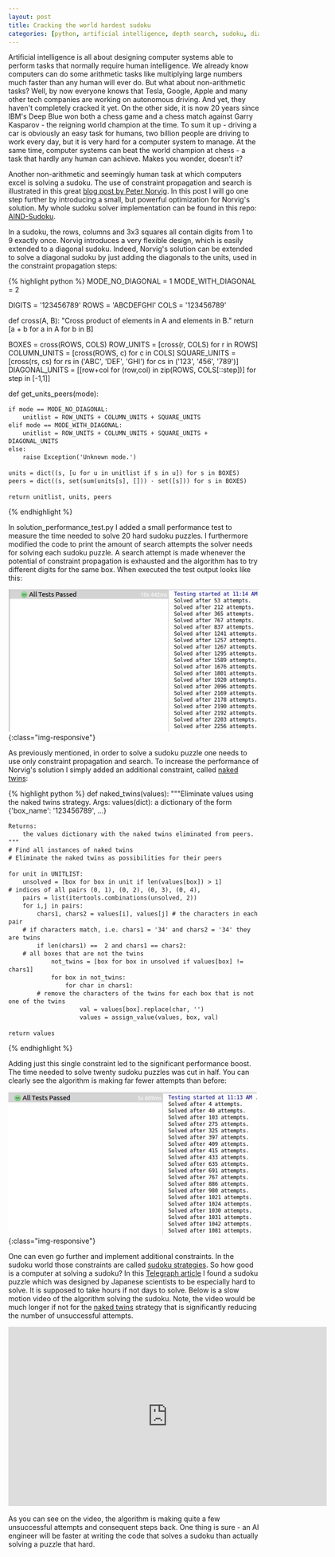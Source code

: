 ```yaml
---
layout: post
title: Cracking the world hardest sudoku
categories: [python, artificial intelligence, depth search, sudoku, diagonal sudoku, naked twins]
---
```

Artificial intelligence is all about designing computer systems able to perform tasks that normally require human intelligence. We already know computers can do some arithmetic tasks like multiplying large numbers much faster than any human will ever do. But what about non-arithmetic tasks? Well, by now everyone knows that Tesla, Google, Apple and many other tech companies are working on autonomous driving. And yet, they haven't completely cracked it yet. On the other side, it is now 20 years since IBM's Deep Blue won both a chess game and a chess match against Garry Kasparov - the reigning world champion at the time. To sum it up - driving a car is obviously an easy task for humans, two billion people are driving to work every day, but it is very hard for a computer system to manage. At the same time, computer systems can beat the world champion at chess - a task that hardly any human can achieve. Makes you wonder, doesn't it?

Another non-arithmetic and seemingly human task at which computers excel is solving a sudoku. The use of constraint propagation and search is illustrated in this great <a href="http://norvig.com/sudoku.html" target="_blank">blog post by Peter Norvig</a>. In this post I will go one step further by introducing a small, but powerful optimization for Norvig's solution. My whole sudoku solver implementation can be found in this repo: <a href="https://github.com/n-kostadinov/AIND-Sudoku" target="_blank">AIND-Sudoku</a>. 

In a sudoku, the rows, columns and 3x3 squares all contain digits from 1 to 9 exactly once. Norvig introduces a very flexible design, which is easily extended to a diagonal sudoku. Indeed, Norvig's solution can be extended to solve a diagonal sudoku by just adding the diagonals to the units, used in the constraint propagation steps:

{% highlight python %}
MODE_NO_DIAGONAL = 1
MODE_WITH_DIAGONAL = 2

DIGITS = '123456789'
ROWS = 'ABCDEFGHI'
COLS = '123456789'

def cross(A, B):
    "Cross product of elements in A and elements in B."
    return [a + b for a in A for b in B]

BOXES = cross(ROWS, COLS)
ROW_UNITS = [cross(r, COLS) for r in ROWS]
COLUMN_UNITS = [cross(ROWS, c) for c in COLS]
SQUARE_UNITS = [cross(rs, cs) for rs in ('ABC', 'DEF', 'GHI') for cs in ('123', '456', '789')]
DIAGONAL_UNITS = [[row+col for (row,col) in zip(ROWS, COLS[::step])] for step in [-1,1]]

def get_units_peers(mode):

    if mode == MODE_NO_DIAGONAL:
        unitlist = ROW_UNITS + COLUMN_UNITS + SQUARE_UNITS
    elif mode == MODE_WITH_DIAGONAL:
        unitlist = ROW_UNITS + COLUMN_UNITS + SQUARE_UNITS + DIAGONAL_UNITS
    else:
        raise Exception('Unknown mode.')

    units = dict((s, [u for u in unitlist if s in u]) for s in BOXES)
    peers = dict((s, set(sum(units[s], [])) - set([s])) for s in BOXES)

    return unitlist, units, peers
{% endhighlight %}

In solution_performance_test.py I added a small performance test to measure the time needed to solve 20 hard sudoku puzzles. I furthermore modified the code to print the amount of search attempts the solver needs for solving each sudoku puzzle. A search attempt is made whenever the potential of constraint propagation is exhausted and the algorithm has to try different digits for the same box. When executed the test output looks like this:

![Sudoku original solution](/assets/images/sudoku_1.png){:class="img-responsive"}

As previously mentioned, in order to solve a sudoku puzzle one needs to use only constraint propagation and search. To increase the performance of Norvig's solution I simply added an additional constraint, called <a href="http://www.sudokudragon.com/tutorialnakedtwins.htm" target="_blank">naked twins</a>:

{% highlight python %}
def naked_twins(values):
    """Eliminate values using the naked twins strategy.
    Args:
        values(dict): a dictionary of the form {'box_name': '123456789', ...}

    Returns:
        the values dictionary with the naked twins eliminated from peers.
    """
    # Find all instances of naked twins
    # Eliminate the naked twins as possibilities for their peers

    for unit in UNITLIST:
        unsolved = [box for box in unit if len(values[box]) > 1]
    # indices of all pairs (0, 1), (0, 2), (0, 3), (0, 4),
        pairs = list(itertools.combinations(unsolved, 2)) 
        for i,j in pairs:
            chars1, chars2 = values[i], values[j] # the characters in each pair
        # if characters match, i.e. chars1 = '34' and chars2 = '34' they are twins
            if len(chars1) ==  2 and chars1 == chars2: 
        # all boxes that are not the twins
                not_twins = [box for box in unsolved if values[box] != chars1] 
                for box in not_twins:
                    for char in chars1: 
            # remove the characters of the twins for each box that is not one of the twins
                        val = values[box].replace(char, '')
                        values = assign_value(values, box, val)

    return values
{% endhighlight %}

Adding just this single constraint led to the significant performance boost. The time needed to solve twenty sudoku puzzles was cut in half. You can clearly see the algorithm is making far fewer attempts than before:

![Sudoku original solution](/assets/images/sudoku_2.png){:class="img-responsive"}

One can even go further and implement additional constraints. In the sudoku world those constraints are called <a href="http://www.sudokudragon.com/sudokustrategy.htm" target="_blank">sudoku strategies</a>. So how good is a computer at solving a sudoku? In this <a href="http://www.telegraph.co.uk/news/science/science-news/9359579/Worlds-hardest-sudoku-can-you-crack-it.html" target="_blank">Telegraph article</a> I found a sudoku puzzle which was designed by Japanese scientists to be especially hard to solve. It is supposed to take hours if not days to solve. Below is a slow motion video of the algorithm solving the sudoku. Note, the video would be much longer if not for the <a href="http://www.sudokudragon.com/tutorialnakedtwins.htm" target="_blank">naked twins</a> strategy that is significantly reducing the number of unsuccessful attempts. 

<iframe width="640" height="360" src="https://www.youtube.com/embed/qp0xRjJL5HU" frameborder="0" allowfullscreen></iframe>

As you can see on the video, the algorithm is making quite a few unsuccessful attempts and consequent steps back. One thing is sure - an AI engineer will be faster at writing the code that solves a sudoku than actually solving a puzzle that hard.